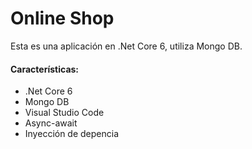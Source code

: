 # Online Shop

Esta es una aplicación en .Net Core 6, utiliza Mongo DB.

#### Características:
- .Net Core 6
- Mongo DB
- Visual Studio Code
- Async-await
- Inyección de depencia